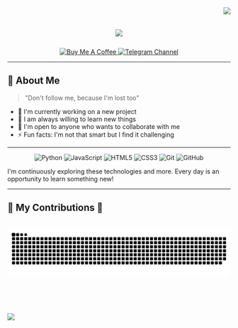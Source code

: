 <img align="right" src="https://visitor-badge.laobi.icu/badge?page_id=salesp07.salesp07" />

<h1 align="center">
    <img src="https://readme-typing-svg.herokuapp.com/?font=Righteous&size=35&center=true&vCenter=true&width=500&height=70&duration=4000&lines=Hi+There!+👋;+I'm+Giemdfk!;" />
</h1>

<p align="center">
  <a href="https://saweria.co/gieskuy" target="_blank">
    <img src="https://img.shields.io/badge/Buy%20Me%20a%20Coffee-ffdd00?style=flat-square&logo=buy-me-a-coffee&logoColor=black" alt="Buy Me A Coffee">
  </a>
  <a href="https://t.me/giemdfk" target="_blank">
    <img src="https://img.shields.io/badge/Telegram-2CA5E0?style=flat-square&logo=telegram&logoColor=white" alt="Telegram Channel">
  </a>
</p>

---

## 🚀 About Me

> "Don't follow me, because I'm lost too"

- 🔭 I'm currently working on a new project
- 🌱 I am always willing to learn new things
- 👯 I'm open to anyone who wants to collaborate with me
- ⚡ Fun facts: I'm not that smart but I find it challenging
---

<div align="center">

![Python](https://img.shields.io/badge/-Python-black?style=flat-square&logo=Python)
![JavaScript](https://img.shields.io/badge/-JavaScript-black?style=flat-square&logo=javascript)
![HTML5](https://img.shields.io/badge/-HTML5-E34F26?style=flat-square&logo=html5&logoColor=white)
![CSS3](https://img.shields.io/badge/-CSS3-1572B6?style=flat-square&logo=css3)
![Git](https://img.shields.io/badge/-Git-black?style=flat-square&logo=git)
![GitHub](https://img.shields.io/badge/-GitHub-181717?style=flat-square&logo=github)

</div>

I'm continuously exploring these technologies and more. Every day is an opportunity to learn something new!

---

<div align="left">
  <h2>🐍 My Contributions 🐍</h2>
  <br>
  <img alt="snake eating my contributions" src="https://raw.githubusercontent.com/salesp07/salesp07/output/github-contribution-grid-snake.svg" />
  
  <br/><br/><br/>
</div>

[![](https://visitcount.itsvg.in/api?id=giemdfk'&icon=0&color=0)](https://visitcount.itsvg.in)
